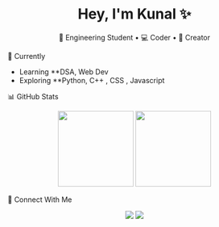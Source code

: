 <h1 align="center">Hey, I'm Kunal ✨</h1>

<p align="center">
  🚀 Engineering Student • 💻 Coder • 🎨 Creator  
</p>

🌱 Currently
- Learning **DSA, Web Dev
- Exploring **Python, C++ , CSS , Javascript

 📊 GitHub Stats
<p align="center">
  <img src="https://github-readme-stats.vercel.app/api?username=Apex-afk&show_icons=true&theme=tokyonight" height="150"/>
  <img src="https://github-readme-stats.vercel.app/api/top-langs/?username=Apex-afk&layout=compact&theme=tokyonight" height="150"/>
</p>

🌸 Connect With Me
<p align="center">
  <a href="https://www.linkedin.com/in/kunal-gulve-3a3257315/"><img src="https://img.shields.io/badge/LinkedIn-0077B5?style=for-the-badge&logo=linkedin&logoColor=white"/></a>
  <a href="https://www.instagram.com/ig_apex.0p/"><img src="https://img.shields.io/badge/Instagram-E4405F?style=for-the-badge&logo=instagram&logoColor=white"/></a>
</p>

